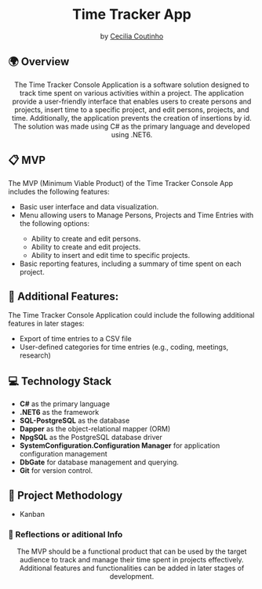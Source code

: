<h1 align="center">Time Tracker App</h1>

<p align = center>
by <a href="https://github.com/Cecilia-Coutinho">Cecilia Coutinho</a>
</p>

<h2>🌍 Overview</h2>

<p align = center>
The Time Tracker Console Application is a software solution designed to track time spent on various activities within a project. 
The application provide a user-friendly interface that enables users to create persons and projects, insert time to a specific project, 
and edit persons, projects, and time. Additionally, the application prevents the creation of insertions by id. The solution was made using 
C# as the primary language and developed using .NET6.</p>

<h2>📋 MVP</h2>
<p>
The MVP (Minimum Viable Product) of the Time Tracker Console App includes the following features:
</p>
<ul>
<li>Basic user interface and data visualization.</li>
<li>Menu allowing users to Manage Persons, Projects and Time Entries with the following options:</li>
<ul>
<li>Ability to create and edit persons.</li>
<li>Ability to create and edit projects.</li>
<li>Ability to insert and edit time to specific projects.</li>
</ul>
<li>Basic reporting features, including a summary of time spent on each project.</li>
</ul>

<h2>🎯 Additional Features:</h2>
<p>
The Time Tracker Console Application could include the following additional features in later stages:
</p>
<ul>
<li>Export of time entries to a CSV file</li>
<li>User-defined categories for time entries (e.g., coding, meetings, research)</li>
</ul>

<h2>💻 Technology Stack</h2>
<ul>
<li><b>C#</b> as the primary language</li>
<li><b>.NET6</b> as the framework</li>
<li><b>SQL-PostgreSQL</b> as the database</li>
<li><b>Dapper</b> as the object-relational mapper (ORM)</li>
<li><b>NpgSQL</b> as the PostgreSQL database driver</li>
<li><b>SystemConfiguration.Configuration Manager</b> for application configuration management</li>
<li><b>DbGate</b> for database management and querying.</li>
<li><b>Git</b> for version control.</li>
</ul>

<h2>📏 Project Methodology</h2>
<ul>
<li>Kanban</li>
</ul>

<h3>📝 Reflections or aditional Info</h3>
<p align = center>
The MVP should be a functional product that can be used by the target audience to track and manage their time spent in projects effectively. Additional features and functionalities can be added in later stages of development.
</p>
